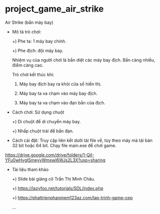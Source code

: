 # project_game_air_strike



Air Strike (bắn máy bay)


- Mô tả trò chơi: 

	+) Phe ta: 1 máy bay chính.
	
	+) Phe địch: đội máy bay.
	
  Nhiệm vụ của người chơi là bắn diệt các máy bay địch. Bắn càng nhiều, điểm càng cao.
  
  Trò chơi kết thúc khi:
  
	1. Máy bay địch bay ra khỏi cửa sổ hiển thị.

	2. Máy bay ta va chạm vào máy bay địch.
	
	3. Máy bay ta va chạm vào đạn bắn của địch.
	

- Cách chơi: Sử dụng chuột

	+) Di chuột để di chuyển máy bay.
	
	+) Nhấp chuột trái để bắn đạn.
  
- Cách cài đặt: Truy cập liên kết dưới tải file về, tùy theo máy mà tải bản 32 bit hoặc 64 bit. Chạy file main.exe để chơi game.

https://drive.google.com/drive/folders/1-QiI-YFu0wHvgISmeyvWmxwI6WJs2L3X?usp=sharing


- Tài liệu tham khảo

	+) Slide bài giảng cô Trần Thị Minh Châu.
	
	+) https://lazyfoo.net/tutorials/SDL/index.php
	
	+) https://phattrienphanmem123az.com/lap-trinh-game-cpp
	
	... 
